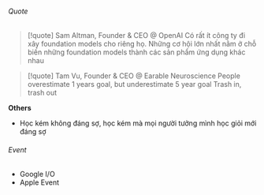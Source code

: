 ###### Quote

> [!quote] Sam Altman, Founder & CEO @ OpenAI
> Có rất ít công ty đi xây foundation models cho riêng họ. Những cơ hội lớn nhất nằm ở chỗ biến những foundation models thành các sản phẩm ứng dụng khác nhau

> [!quote] Tam Vu, Founder & CEO @ Earable Neuroscience
> People overestimate 1 years goal, but underestimate 5 year goal
> Trash in, trash out

**Others**

- Học kém không đáng sợ, học kém mà mọi người tưởng mình học giỏi mới đáng sợ

###### Event

- Google I/O
- Apple Event